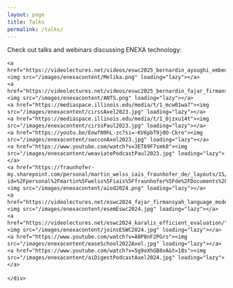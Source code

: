 ```yaml
---
layout: page
title: Talks
permalink: /talks/
---
```


Check out talks and webinars discussing ENEXA technology:

<div class="gallery-box">
    <div class="gallery">
    
    
    <a href="https://videolectures.net/videos/eswc2025_bernardin_ayoughi_embedding"><img src="/images/enexacontent/Melika.png" loading="lazy"></a>
    <a href="https://videolectures.net/videos/eswc2025_bernardin_fajar_firmansyah"><img src="/images/enexacontent/ANTS.png" loading="lazy"></a>
    <a href="https://mediaspace.illinois.edu/media/t/1_mcw01wa7"><img src="/images/enexacontent/cirssAxel2023.jpg" loading="lazy"></a>
    <a href="https://mediaspace.illinois.edu/media/t/1_0jzxu14t"><img src="/images/enexacontent/cirssPaul2023.jpg" loading="lazy"></a>
    <a href="https://youtu.be/EowfN9hL-zc?si=-KV6pbT9j0O-Ckro"><img src="/images/enexacontent/swcconAxel2023.jpg" loading="lazy"></a>
    <a href="https://www.youtube.com/watch?v=3ET69F7smk8"><img src="/images/enexacontent/weaviatePodcastPaul2023.jpg" loading="lazy"></a>
    <a href="https://fraunhofer-my.sharepoint.com/personal/martin_welss_iais_fraunhofer_de/_layouts/15/stream.aspx?id=%2Fpersonal%2Fmartin%5Fwelss%5Fiais%5Ffraunhofer%5Fde%2FDocuments%2FAufnahmen%2FAIoD%20Technical%20Contributors%20Board%20Meeting%2D20240223%5F100300%2DBesprechungsaufzeichnung%2Emp4&nav=eyJyZWZlcnJhbEluZm8iOnsicmVmZXJyYWxBcHAiOiJTdHJlYW1XZWJBcHAiLCJyZWZlcnJhbFZpZXciOiJTaGFyZURpYWxvZy1MaW5rIiwicmVmZXJyYWxBcHBQbGF0Zm9ybSI6IldlYiIsInJlZmVycmFsTW9kZSI6InZpZXcifX0&ga=1&referrer=StreamWebApp%2EWeb&referrerScenario=AddressBarCopied%2Eview%2E06c1dcf7%2Db7ec%2D472d%2Dad68%2Def8628bff817"><img src="/images/enexacontent/aiod2024.png" loading="lazy"></a>
    <a href="https://videolectures.net/eswc2024_fajar_firmansyah_language_models/"><img src="/images/enexacontent/esemEswc2024.jpg" loading="lazy"></a>
    <a href="https://videolectures.net/eswc2024_karalis_efficient_evaluation/"><img src="/images/enexacontent/joinsESWC2024.jpg" loading="lazy"></a>
    <a href="https://www.youtube.com/watch?v=A8P8nF2PGrs"><img src="/images/enexacontent/easeSchool2022Axel.jpg" loading="lazy"></a>
    <a href="https://www.youtube.com/watch?v=5g9oXhGB8vA&t=18s"><img src="/images/enexacontent/aiDigestPodcastAxel2024.jpg" loading="lazy"></a>
   
    </div>
</div>
